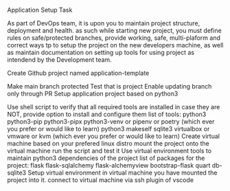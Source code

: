 Application Setup Task

As part of DevOps team, it is upon you to maintain project structure, deployment and health. as such while starting new project, you must define rules on safe/protected branches, provide working, safe, multi-plaform and correct ways tp to setup the project on the new developers machine, as well as maintain documentation on setting up tools for using project as intendend by the Development team.

Create Github project named application-template

Make main branch protected
Test that is project
Enable updating branch only through PR
Setup application project based on python3

Use shell script to verify that all required tools are installed
in case they are NOT, provide option to install and configure them
list of tools:
python3
python3-pip
python3-pipx
python3-venv or pipenv or poetry (which ever you prefer or would like to learn)
python3
makeself
sqlite3
virtualbox or vmware or kvm (which ever you prefer or would like to learn)
Create virtual machine based on your prefered linux distro
mount the project onto the virtual machine
run the script and test it
Use virtual environment tools to maintain python3 dependencies of the project
list of packages for the project:
flask
flask-sqlalchemy
flask-alchemyview
bootstrap-flask
quart
db-sqlite3
Setup virtual environment in virtual machine you have mounted the project into it.
connect to virtual machine via ssh plugin of vscode
